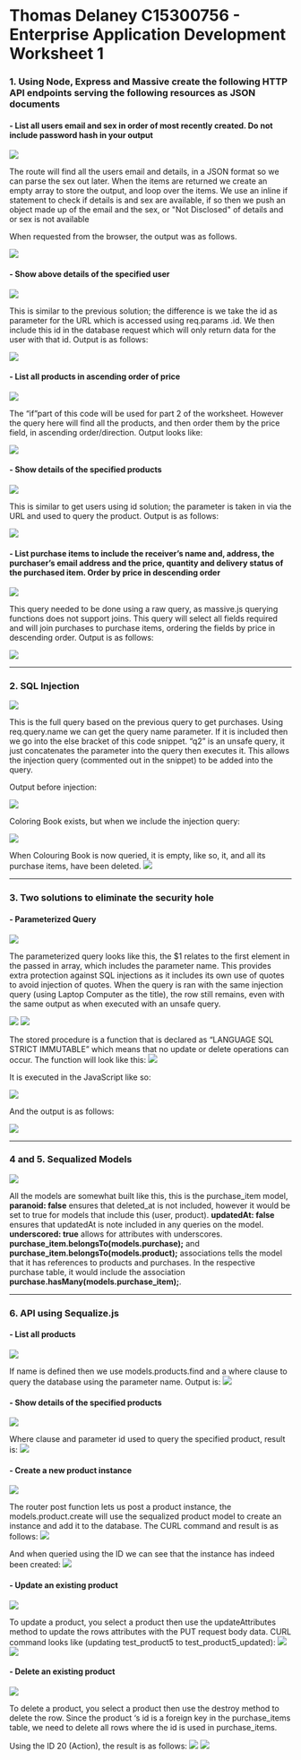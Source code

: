 # **Thomas Delaney C15300756 - Enterprise Application Development Worksheet 1**

### 1.	Using Node, Express and Massive create the following HTTP API endpoints serving the following resources as JSON documents
#### - List all users email and sex in order of most recently created. Do not include password hash in your output
![](./images/1a_1.png)

The route will find all the users email and details, in a JSON format so we can parse the sex out later. When the items are returned we create an empty array to store the output, and loop over the items. We use an inline if statement to check if details is and sex are available, if so then we push an object made up of the email and the sex, or "Not Disclosed" of details and or sex is not available

When requested from the browser, the output was as follows.

![](./images/1a_2.png)

#### - Show above details of the specified user
![](./images/1b_1.png)

This is similar to the previous solution; the difference is we take the id as parameter for the URL which is accessed using req.params
.id. We then include this id in the database request which will only return data for the user with that id. Output is as follows:

![](./images/1b_2.png)


#### - List all products in ascending order of price
![](./images/1c_1.png)

The “if”part of this code will be used for part 2 of the worksheet. However the query here will find all the products, and then order them by the price field, in ascending order/direction. Output looks like:

![](./images/1c_2.png)

#### - Show details of the specified products
![](./images/1d_1.png)

This is similar to get users using id solution; the parameter is taken in via the URL and used to query the product. Output is as follows:

![](./images/1d_2.png)

#### - List purchase items to include the receiver’s name and, address, the purchaser’s email address and the price, quantity and delivery status of the purchased item. Order by price in descending order

![](./images/1e_1.png)

This query needed to be done using a raw query, as massive.js querying functions does not support joins. This query will select all fields required and will join purchases to purchase items, ordering the fields by price in descending order. Output is as follows:

![](./images/1e_2.png)

------------

### 2. SQL Injection
![](./images/2_1.png)

This is the full query based on the previous query to get purchases. Using req.query.name we can get the query name parameter. If it is included then we go into the else bracket of this code snippet. “q2” is an unsafe query, it just concatenates the parameter into the query then executes it. This allows the injection query (commented out in the snippet) to be added into the query.

Output before injection:

![](./images/2_2.png)

Coloring Book exists, but when we include the injection query:

![](./images/2_3.png)

When Colouring Book is now queried, it is empty, like so, it, and all its purchase items, have been deleted.
![](./images/2_4.png)

------------

### 3. Two solutions to eliminate the security hole
#### - Parameterized Query
![](./images/3_1.png)

The parameterized query looks like this, the $1 relates to the first element in the passed in array, which includes the parameter name. This provides extra protection against SQL injections as it includes its own use of quotes to avoid injection of quotes. When the query is ran with the same injection query (using Laptop Computer as the title), the row still remains, even with the same output as when executed with an unsafe query.

![](./images/3_2.png)
![](./images/3_3.png)

The stored procedure is a function that is declared as “LANGUAGE SQL STRICT IMMUTABLE” which means that no update or delete operations can occur. The function will look like this:
![](./images/3_4.png)

It is executed in the JavaScript like so:

![](./images/3_5.png)

And the output is as follows:

![](./images/3_6.png)

------------

### 4 and 5. Sequalized Models
![](./images/4-5.JPG)

All the models are somewhat built like this, this is the purchase_item model, **paranoid: false** ensures that deleted_at is not included, however it would be set to true for models that include this (user, product). **updatedAt: false** ensures that updatedAt is note included in any queries on the model. **underscored: true** allows for attributes with underscores. **purchase_item.belongsTo(models.purchase);** and **purchase_item.belongsTo(models.product);** associations tells the model that it has references to products and purchases. In the respective purchase table, it would include the association **purchase.hasMany(models.purchase_item);**. 

------------

### 6. API using Sequalize.js
#### - List all products
![](./images/4a_1.png)

If name is defined then we use models.products.find and a where clause to query the database using the parameter name. Output is:
![](./images/4a_2.png)

#### - Show details of the specified products
![](./images/4b_1.png)

Where clause and parameter id used to query the specified product, result is:
![](./images/4b_2.png)

#### - Create a new product instance
![](./images/4c_1.png)

The router post function lets us post a product instance, the models.product.create will use the sequalized product model to create an instance and add it to the database. The CURL command and result is as follows:
![](./images/4c_2.png)

And when queried using the ID we can see that the instance has indeed been created:
![](./images/4c_3.png)

#### - Update an existing product
![](./images/4d_1.png)

To update a product, you select a product then use the updateAttributes method to update the rows attributes with the PUT request body data. CURL command looks like (updating test_product5 to test_product5_updated):
![](./images/4d_2.png)
![](./images/4d_3.png)

#### - Delete an existing product
![](./images/4e_1.png)

To delete a product, you select a product then use the destroy method to delete the row. Since the product ‘s id is a foreign key in the purchase_items table, we need to delete all rows where the id is used in purchase_items. 

Using the ID 20 (Action), the result is as follows:
![](./images/4e_2.png)
![](./images/4e_3.png)
